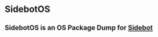 # SidebotOS  
## SidebotOS is an OS Package Dump for [Sidebot](https://github.com/Sidecans/Sidebot-Online-0.5-Replit-)
